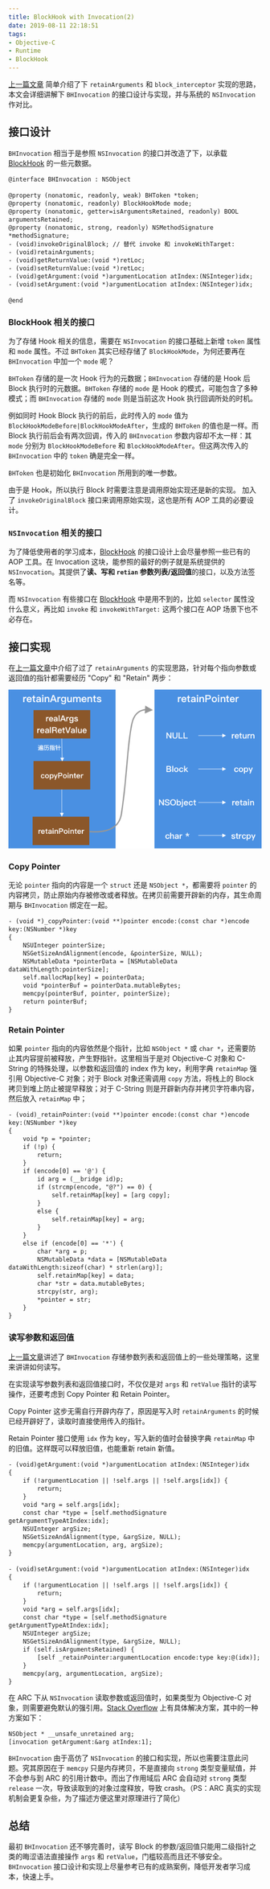 ```yaml
---
title: BlockHook with Invocation(2)
date: 2019-08-11 22:18:51
tags:
- Objective-C
- Runtime
- BlockHook
---
```


[上一篇文章](http://yulingtianxia.com/blog/2019/07/27/BlockHook-with-Invocation/) 简单介绍了下 `retainArguments` 和 `block_interceptor` 实现的思路，本文会详细讲解下 `BHInvocation` 的接口设计与实现，并与系统的 `NSInvocation` 作对比。

<!--more-->

## 接口设计

`BHInvocation` 相当于是参照 `NSInvocation` 的接口并改造了下，以承载 [BlockHook](https://github.com/yulingtianxia/BlockHook) 的一些元数据。

```
@interface BHInvocation : NSObject

@property (nonatomic, readonly, weak) BHToken *token;
@property (nonatomic, readonly) BlockHookMode mode;
@property (nonatomic, getter=isArgumentsRetained, readonly) BOOL argumentsRetained;
@property (nonatomic, strong, readonly) NSMethodSignature *methodSignature;
- (void)invokeOriginalBlock; // 替代 invoke 和 invokeWithTarget:
- (void)retainArguments;
- (void)getReturnValue:(void *)retLoc;
- (void)setReturnValue:(void *)retLoc;
- (void)getArgument:(void *)argumentLocation atIndex:(NSInteger)idx;
- (void)setArgument:(void *)argumentLocation atIndex:(NSInteger)idx;

@end
```

### BlockHook 相关的接口

为了存储 Hook 相关的信息，需要在 `NSInvocation` 的接口基础上新增 `token` 属性和 `mode` 属性。不过 `BHToken` 其实已经存储了 `BlockHookMode`，为何还要再在 `BHInvocation` 中加一个 `mode` 呢？

`BHToken` 存储的是一次 Hook 行为的元数据；`BHInvocation` 存储的是 Hook 后 Block 执行时的元数据。`BHToken` 存储的 `mode` 是 Hook 的模式，可能包含了多种模式；而 `BHInvocation` 存储的 `mode` 则是当前这次 Hook 执行回调所处的时机。

例如同时 Hook Block 执行的前后，此时传入的 `mode` 值为 `BlockHookModeBefore|BlockHookModeAfter`，生成的 `BHToken` 的值也是一样。而 Block 执行前后会有两次回调，传入的 `BHInvocation` 参数内容却不太一样：其 `mode` 分别为 `BlockHookModeBefore` 和 `BlockHookModeAfter`。但这两次传入的 `BHInvocation` 中的 `token` 确是完全一样。

`BHToken` 也是初始化 `BHInvocation` 所用到的唯一参数。

由于是 Hook，所以执行 Block 时需要注意是调用原始实现还是新的实现。 加入了 `invokeOriginalBlock` 接口来调用原始实现，这也是所有 AOP 工具的必要设计。

### `NSInvocation` 相关的接口

为了降低使用者的学习成本，[BlockHook](https://github.com/yulingtianxia/BlockHook) 的接口设计上会尽量参照一些已有的 AOP 工具。在 Invocation 这块，能参照的最好的例子就是系统提供的 `NSInvocation`。其提供了**读、写和 `retian` 参数列表/返回值**的接口，以及方法签名等。

而 `NSInvocation` 有些接口在 [BlockHook](https://github.com/yulingtianxia/BlockHook) 中是用不到的，比如 `selector` 属性没什么意义，再比如 `invoke` 和 `invokeWithTarget:` 这两个接口在 AOP 场景下也不必存在。

## 接口实现

在[上一篇文章](http://yulingtianxia.com/blog/2019/07/27/BlockHook-with-Invocation/)中介绍了过了 `retainArguments` 的实现思路，针对每个指向参数或返回值的指针都需要经历 "Copy" 和 "Retain" 两步：

![](https://github.com/yulingtianxia/Blog-Hexo-Source/blob/master/source/resources/BlockHook/retainArguments.png?raw=true)

### Copy Pointer

无论 `pointer` 指向的内容是一个 `struct` 还是 `NSObject *`，都需要将 `pointer` 的内容拷贝，防止原始内存被修改或者释放。在拷贝前需要开辟新的内存，其生命周期与 `BHInvocation` 绑定在一起。

```
- (void *)_copyPointer:(void **)pointer encode:(const char *)encode key:(NSNumber *)key
{
    NSUInteger pointerSize;
    NSGetSizeAndAlignment(encode, &pointerSize, NULL);
    NSMutableData *pointerData = [NSMutableData dataWithLength:pointerSize];
    self.mallocMap[key] = pointerData;
    void *pointerBuf = pointerData.mutableBytes;
    memcpy(pointerBuf, pointer, pointerSize);
    return pointerBuf;
}
```

### Retain Pointer

如果 `pointer` 指向的内容依然是个指针，比如 `NSObject *` 或 `char *`，还需要防止其内容提前被释放，产生野指针。这里相当于是对 Objective-C 对象和 C-String 的特殊处理，以参数和返回值的 index 作为 key，利用字典 `retainMap` 强引用 Objective-C 对象；对于 Block 对象还需调用 `copy` 方法，将栈上的 Block 拷贝到堆上防止被提早释放；对于 C-String 则是开辟新内存并拷贝字符串内容，然后放入 `retainMap` 中；

```
- (void)_retainPointer:(void **)pointer encode:(const char *)encode key:(NSNumber *)key
{
    void *p = *pointer;
    if (!p) {
        return;
    }
    if (encode[0] == '@') {
        id arg = (__bridge id)p;
        if (strcmp(encode, "@?") == 0) {
            self.retainMap[key] = [arg copy];
        }
        else {
            self.retainMap[key] = arg;
        }
    }
    else if (encode[0] == '*') {
        char *arg = p;
        NSMutableData *data = [NSMutableData dataWithLength:sizeof(char) * strlen(arg)];
        self.retainMap[key] = data;
        char *str = data.mutableBytes;
        strcpy(str, arg);
        *pointer = str;
    }
}
```

### 读写参数和返回值

[上一篇文章](http://yulingtianxia.com/blog/2019/07/27/BlockHook-with-Invocation/)讲述了 `BHInvocation` 存储参数列表和返回值上的一些处理策略，这里来讲讲如何读写。

在实现读写参数列表和返回值接口时，不仅仅是对 `args` 和 `retValue` 指针的读写操作，还要考虑到 Copy Pointer 和 Retain Pointer。

Copy Pointer 这步无需自行开辟内存了，原因是写入时 `retainArguments` 的时候已经开辟好了，读取时直接使用传入的指针。

Retain Pointer 接口使用 `idx` 作为 key，写入新的值时会替换字典 `retainMap` 中的旧值。这样既可以释放旧值，也能重新 retain 新值。

```
- (void)getArgument:(void *)argumentLocation atIndex:(NSInteger)idx
{
    if (!argumentLocation || !self.args || !self.args[idx]) {
        return;
    }
    void *arg = self.args[idx];
    const char *type = [self.methodSignature getArgumentTypeAtIndex:idx];
    NSUInteger argSize;
    NSGetSizeAndAlignment(type, &argSize, NULL);
    memcpy(argumentLocation, arg, argSize);
}

- (void)setArgument:(void *)argumentLocation atIndex:(NSInteger)idx
{
    if (!argumentLocation || !self.args || !self.args[idx]) {
        return;
    }
    void *arg = self.args[idx];
    const char *type = [self.methodSignature getArgumentTypeAtIndex:idx];
    NSUInteger argSize;
    NSGetSizeAndAlignment(type, &argSize, NULL);
    if (self.isArgumentsRetained) {
        [self _retainPointer:argumentLocation encode:type key:@(idx)];
    }
    memcpy(arg, argumentLocation, argSize);
}
```

在 ARC 下从 `NSInvocation` 读取参数或返回值时，如果类型为 Objective-C 对象，则需要避免默认的强引用。[Stack Overflow](https://stackoverflow.com/questions/16928299/get-block-argument-from-nsinvocation-with-arc) 上有具体解决方案，其中的一种方案如下：

```
NSObject * __unsafe_unretained arg;
[invocation getArgument:&arg atIndex:1];
```

`BHInvocation` 由于高仿了 `NSInvocation` 的接口和实现，所以也需要注意此问题。究其原因在于 `memcpy` 只是内存拷贝，不是直接向 `strong` 类型变量赋值，并不会参与到 ARC 的引用计数中。而出了作用域后 ARC 会自动对 `strong` 类型 `release` 一次，导致读取到的对象过度释放，导致 crash。（PS：ARC 真实的实现机制会更复杂些，为了描述方便这里对原理进行了简化）

## 总结

最初 `BHInvocation` 还不够完善时，读写 Block 的参数/返回值只能用二级指针之类的晦涩语法直接操作 `args` 和 `retValue`，门槛较高而且还不够安全。`BHInvocation` 接口设计和实现上尽量参考已有的成熟案例，降低开发者学习成本，快速上手。